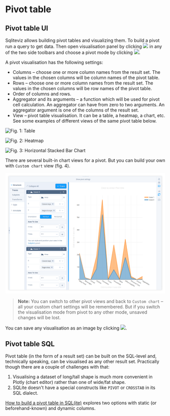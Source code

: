 # Pivot table

## Pivot table UI

Sqliteviz allows building pivot tables and visualizing them. To build a pivot
run a query to get data. Then open visualisation panel by clicking ![](./img/visualisation.svg)
in any of the two side toolbars and choose a pivot mode by clicking ![](./img/pivot.svg).

A pivot visualisation has the following settings:

- Columns – choose one or more column names from the result set. The values in
  the chosen columns will be column names of the pivot table.
- Rows – choose one or more column names from the result set. The values in the
  chosen columns will be row names of the pivot table.
- Order of columns and rows.
- Aggregator and its arguments – a function which will be used for pivot cell
  calculation. An aggregator can have from zero to two arguments. An aggregator
  argument is one of the columns of the result set.
- View – pivot table visualisation. It can be a table, a heatmap, a chart,
  etc. See some examples of different views of the same pivot table below.

![Fig. 1: Table](./img/Screenshot_pivot_table.png)

![Fig. 2: Heatmap](./img/Screenshot_pivot_heatmap.png)

![Fig. 3: Horizontal Stacked Bar Chart](./img/Screenshot_pivot_barchart.png)

There are several built-in chart views for a pivot. But you can build your own
with `Custom chart` view (fig. 4).

![Fig. 4: Custom Chart](./img/Screenshot_pivot_custom_chart.png)

> **Note:**  You can switch to other pivot views and back to `Custom chart` –
> all your custom chart settings will be remembered. But if you switch the
> visualisation mode from pivot to any other mode, unsaved changes will be lost.

You can save any visualisation as an image by clicking ![](./img/camera.svg).

## Pivot table SQL

Pivot table (in the form of a result set) can be built on the SQL-level and,
technically speaking, can be visualised as any other result set. Practically
though there are a couple of challenges with that:

1. Visualising a dataset of long/tall shape is much more convenient in Plotly
   (chart editor) rather than one of wide/fat shape.
2. SQLite doesn't have a special constructs like `PIVOT` or `CROSSTAB` in
   its SQL dialect.

[How to build a pivot table in SQL(ite)][1] explores two options with static
(or beforehand-known) and dynamic columns.

[1]: How-to-build-a-pivot-table-in-SQLite
